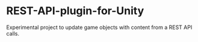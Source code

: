 # REST-API-plugin-for-Unity
Experimental project to update game objects with content from a REST API calls.
